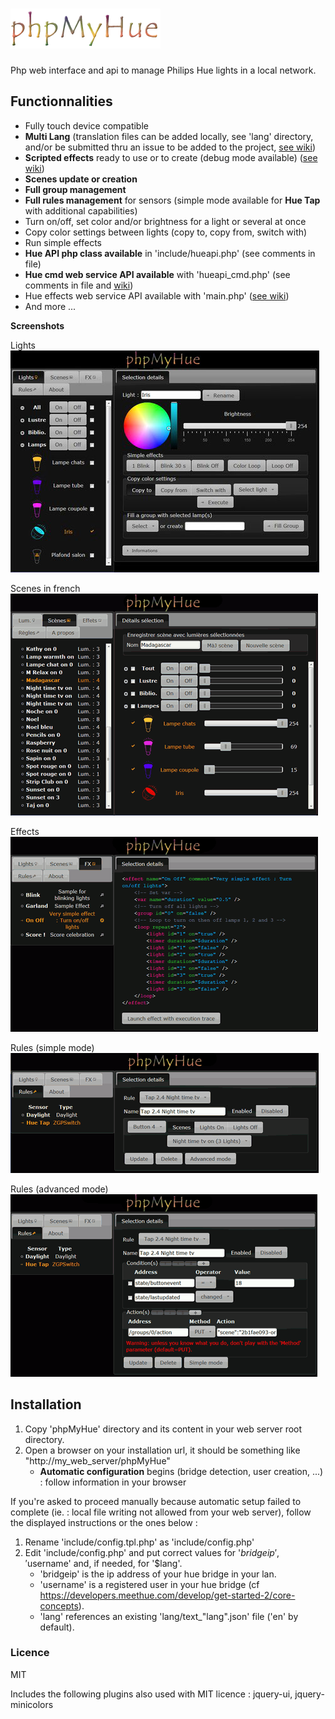 # ![phpMyHue](https://github.com/FredBardin/phpMyHue/raw/master/img/phpmyhue.png)

Php web interface and api to manage Philips Hue lights in a local network.

## Functionnalities
* Fully touch device compatible
* **Multi Lang** (translation files can be added locally, see 'lang' directory, and/or be submitted thru an issue to be added to the project, [see wiki](https://github.com/FredBardin/phpMyHue/wiki/Multi-lang))
* **Scripted effects** ready to use or to create (debug mode available) ([see wiki](https://github.com/FredBardin/phpMyHue/wiki/Effects-scripts)) 
* **Scenes update or creation**
* **Full group management**
* **Full rules management** for sensors (simple mode available for **Hue Tap** with additional capabilities)
* Turn on/off, set color and/or brightness for a light or several at once
* Copy color settings between lights (copy to, copy from, switch with)
* Run simple effects
* **Hue API php class available** in 'include/hueapi.php' (see comments in file)
* **Hue cmd web service API available** with 'hueapi_cmd.php' (see comments in file and [wiki](https://github.com/FredBardin/phpMyHue/wiki/Web-services))
* Hue effects web service API available with 'main.php' ([see wiki](https://github.com/FredBardin/phpMyHue/wiki/Web-services))
* And more ...

**Screenshots**

Lights                  
![screenshot](https://github.com/FredBardin/phpMyHue/raw/master/pmh_lights.jpg)

Scenes in french            
![screenshot](https://github.com/FredBardin/phpMyHue/raw/master/pmh_scenes.png)

Effects           
![screenshot](https://github.com/FredBardin/phpMyHue/raw/master/pmh_effects.png)

Rules (simple mode)        
![screenshot](https://github.com/FredBardin/phpMyHue/raw/master/pmh_rules_simple.png)

Rules (advanced mode)       
![screenshot](https://github.com/FredBardin/phpMyHue/raw/master/pmh_rules_advanced.png)

## Installation
1. Copy 'phpMyHue' directory and its content in your web server root directory.
2. Open a browser on your installation url, it should be something like "http://my_web_server/phpMyHue"
	* **Automatic configuration** begins (bridge detection, user creation, ...) : follow information in your browser

If you're asked to proceed manually because automatic setup failed to complete (ie. : local file writing not allowed from your web server), follow the displayed instructions or the ones below :

1. Rename 'include/config.tpl.php' as 'include/config.php'
2. Edit 'include/config.php' and put correct values for '$bridgeip', '$username' and, if needed, for '$lang'.  
	* 'bridgeip' is the ip address of your hue bridge in your lan.  
	* 'username' is a registered user in your hue bridge (cf https://developers.meethue.com/develop/get-started-2/core-concepts).  
	* 'lang' references an existing 'lang/text_"lang".json' file ('en' by default).  

### Licence
MIT

Includes the following plugins also used with MIT licence : jquery-ui, jquery-minicolors

